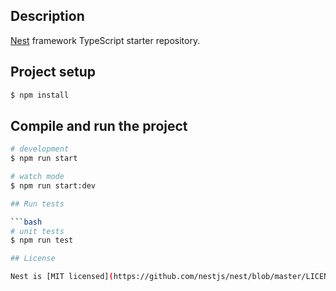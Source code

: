 ## Description

[Nest](https://github.com/nestjs/nest) framework TypeScript starter repository.

## Project setup

```bash
$ npm install
```

## Compile and run the project

```bash
# development
$ npm run start

# watch mode
$ npm run start:dev

## Run tests

```bash
# unit tests
$ npm run test

## License

Nest is [MIT licensed](https://github.com/nestjs/nest/blob/master/LICENSE).
